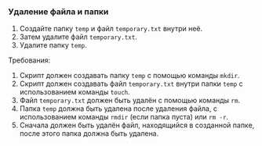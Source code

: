 
### Удаление файла и папки

1. Создайте папку `temp` и файл `temporary.txt` внутри неё.
2. Затем удалите файл `temporary.txt`.
3. Удалите папку `temp`.

Требования:
1. Скрипт должен создавать папку `temp` с помощью команды `mkdir`.
2. Скрипт должен создавать файл `temporary.txt` внутри папки `temp` с использованием команды `touch`.
3. Файл `temporary.txt` должен быть удалён с помощью команды `rm`.
4. Папка `temp` должна быть удалена после удаления файла, с использованием команды `rmdir` (если папка пуста) или `rm -r`.
5. Сначала должен быть удалён файл, находящийся в созданной папке, после этого папка должна быть удалена.